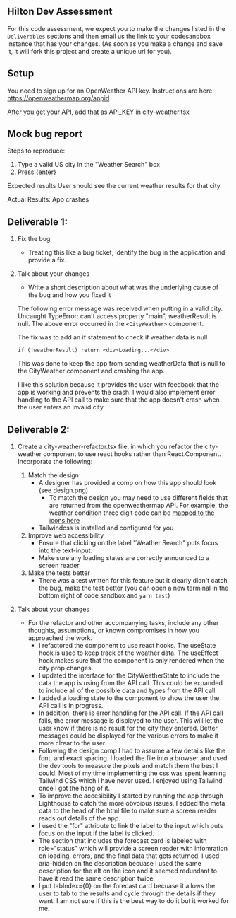 ## Hilton Dev Assessment

For this code assessment, we expect you to make the changes listed in the `Deliverables` sections and then email us the link to your codesandbox instance that has your changes. (As soon as you make a change and save it, it will fork this project and create a unique url for you).

## Setup

You need to sign up for an OpenWeather API key. Instructions are here: https://openweathermap.org/appid

After you get your API, add that as API_KEY in city-weather.tsx

## Mock bug report

Steps to reproduce:

1. Type a valid US city in the "Weather Search" box
1. Press {enter}

Expected results
User should see the current weather results for that city

Actual Results:
App crashes

## Deliverable 1:

1. Fix the bug
   - Treating this like a bug ticket, identify the bug in the application and provide a fix.
2. Talk about your changes
   - Write a short description about what was the underlying cause of the bug and how you fixed it

   The following error message was received when putting in a valid city. Uncaught TypeError: can't access property "main", weatherResult is null. The above error occurred in the          `<CityWeather>` component.
   
   The fix was to add an if statement to check if weather data is null

      `if (!weatherResult) return <div>Loading...</div>`
   
   This was done to keep the app from sending weatherData that is null to the CityWeather component and crashing the app.

   I like this solution because it provides the user with feedback that the app is working and prevents the crash. I would also implement error handling to the API call to make sure that the app doesn't crash when the user enters an invalid city.
## Deliverable 2:

1. Create a city-weather-refactor.tsx file, in which you refactor the city-weather component to use react hooks rather than React.Component. Incorporate the following:

   1. Match the design
      - A designer has provided a comp on how this app should look (see design.png)
        - To match the design you may need to use different fields that are returned from the openweathermap API. For example, the weather condition three digit code can be [mapped to the icons here](https://openweathermap.org/weather-conditions)
      - Tailwindcss is installed and configured for you
   2. Improve web accessibility
      - Ensure that clicking on the label "Weather Search" puts focus into the text-input.
      - Make sure any loading states are correctly announced to a screen reader
   3. Make the tests better
      - There was a test written for this feature but it clearly didn't catch the bug, make the test better (you can open a new terminal in the bottom right of code sandbox and `yarn test`)

2. Talk about your changes
   - For the refactor and other accompanying tasks, include any other thoughts, assumptions, or known compromises in how you approached the work.
     - I refactored the component to use react hooks. The useState hook is used to keep track of the weather data. The useEffect hook makes sure that the component is only rendered when the city prop changes.
     - I updated the interface for the CityWeatherState to include the data the app is using from the API call. This could be expanded to include all of the possible data and types from the API call.
     - I added a loading state to the component to show the user the API call is in progress.
     - In addition, there is error handling for the API call. If the API call fails, the error message is displayed to the user. This will let the user know if there is no result for the city they entered. Better messages could be displayed for the various errors to make it more clrear to the user.
     - Following the design comp I had to assume a few details like the font, and exact spacing. I loaded the file into a browser and used the dev tools to measure the pixels and match them the best I could. Most of my time implementing the css was spent learning Tailwind CSS which I have never used. I enjoyed using Tailwind once I got the hang of it.
     - To improve the accesibility I started by running the app through Lighthouse to catch the more obvoious issues. I added the meta data to the head of the html file to make sure a screen reader reads out details of the app.
     - I used the "for" attribute to link the label to the input which puts focus on the input if the label is clicked.
     - The section that includes the forecast card is labeled with role="status" which will provide a screen reader with infomration on loading, errors, and the final data that gets returned. I used aria-hidden on the description becuase I used the same description for the alt on the icon and it seemed redundant to have it read the same description twice.
     - I put tabIndex={0} on the forecast card becuase it allows the user to tab to the results and cycle through the details if they want. I am not sure if this is the best way to do it but it worked for me.